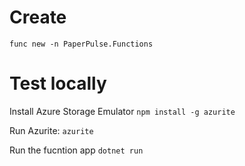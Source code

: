 # Create

`func new -n PaperPulse.Functions`

# Test locally

Install Azure Storage Emulator
`npm install -g azurite`

Run Azurite:
`azurite`

Run the fucntion app
`dotnet run`